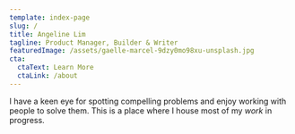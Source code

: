 ```yaml
---
template: index-page
slug: /
title: Angeline Lim
tagline: Product Manager, Builder & Writer
featuredImage: /assets/gaelle-marcel-9dzy0mo98xu-unsplash.jpg
cta:
  ctaText: Learn More
  ctaLink: /about
---
```

I have a keen eye for spotting compelling problems and enjoy working with people to solve them. This is a place where I house most of my *work* in progress.